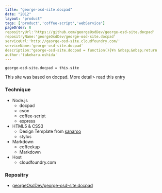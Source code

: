 ```yaml
---
title: "george-osd-site.docpad"
date: "2012"
layout: "product"
tags: ['product','coffee-script','webService']
pageOrder: 0
repositryUrl:'https://github.com/georgeOsdDev/george-osd-site.docpad'
repositryName:'georgeOsdDev/george-osd-site.docpad'
serviceUrl:'http://george-osd-site.cloudfoundry.com/'
serviceName:'george-osd-site.docpad'
description:"george-osd-site.docpad = function(){¥n &nbsp;&nbsp;return window.location;¥n}¥n Yes, this site."
author:'takeharu.oshida'
---
```


    george-osd-site.docpad = this.site

This site was based on docpad.
More detail> read this [entry](/blog/2012-07-21-Docpad-How-To)

### Technique
* Node.js
  * docpad
  * cson
  * coffee-script
  * express
* HTML5 & CSS3
  * Design Template from [sanaroo](http://www.csstemplatesfree.org/sanaroo.html)
  * stylus
* Markdown 
  * coffeekup
  * Markdown
* Host
  * cloudfoundry.com

### Repositry
 * [georgeOsdDev/george-osd-site.docpad](https://github.com/georgeOsdDev/george-osd-site.docpad)
